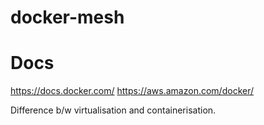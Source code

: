 # docker-mesh

# Docs
https://docs.docker.com/
https://aws.amazon.com/docker/


Difference b/w virtualisation and containerisation. 
